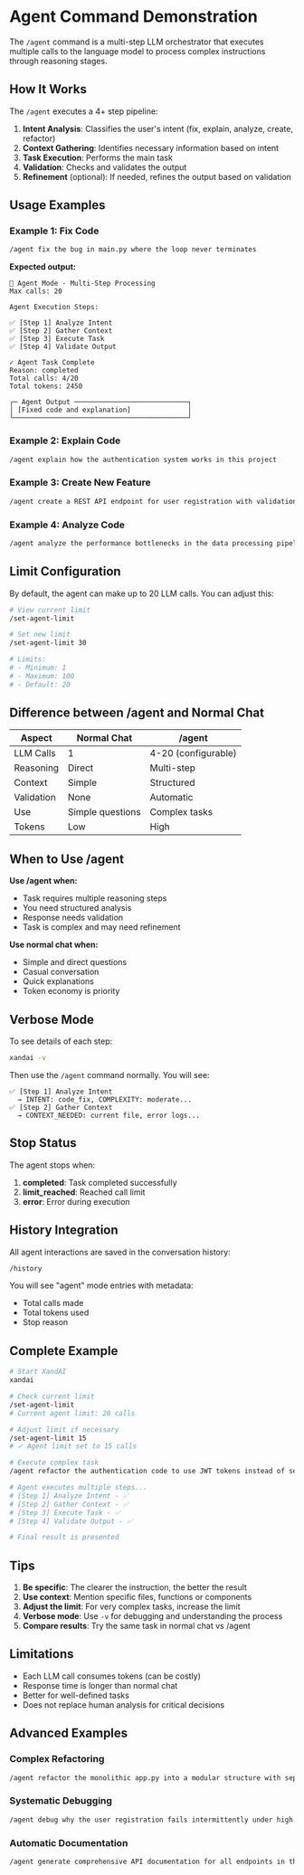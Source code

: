 # Agent Command Demonstration

The `/agent` command is a multi-step LLM orchestrator that executes multiple calls to the language model to process complex instructions through reasoning stages.

## How It Works

The `/agent` executes a 4+ step pipeline:

1. **Intent Analysis**: Classifies the user's intent (fix, explain, analyze, create, refactor)
2. **Context Gathering**: Identifies necessary information based on intent
3. **Task Execution**: Performs the main task
4. **Validation**: Checks and validates the output
5. **Refinement** (optional): If needed, refines the output based on validation

## Usage Examples

### Example 1: Fix Code
```bash
/agent fix the bug in main.py where the loop never terminates
```

**Expected output:**
```
🤖 Agent Mode - Multi-Step Processing
Max calls: 20

Agent Execution Steps:

✅ [Step 1] Analyze Intent
✅ [Step 2] Gather Context
✅ [Step 3] Execute Task
✅ [Step 4] Validate Output

✓ Agent Task Complete
Reason: completed
Total calls: 4/20
Total tokens: 2450

┌─ Agent Output ────────────────────────────┐
│ [Fixed code and explanation]              │
└───────────────────────────────────────────┘
```

### Example 2: Explain Code
```bash
/agent explain how the authentication system works in this project
```

### Example 3: Create New Feature
```bash
/agent create a REST API endpoint for user registration with validation
```

### Example 4: Analyze Code
```bash
/agent analyze the performance bottlenecks in the data processing pipeline
```

## Limit Configuration

By default, the agent can make up to 20 LLM calls. You can adjust this:

```bash
# View current limit
/set-agent-limit

# Set new limit
/set-agent-limit 30

# Limits:
# - Minimum: 1
# - Maximum: 100
# - Default: 20
```

## Difference between /agent and Normal Chat

| Aspect | Normal Chat | /agent |
|--------|-------------|---------|
| LLM Calls | 1 | 4-20 (configurable) |
| Reasoning | Direct | Multi-step |
| Context | Simple | Structured |
| Validation | None | Automatic |
| Use | Simple questions | Complex tasks |
| Tokens | Low | High |

## When to Use /agent

**Use /agent when:**
- Task requires multiple reasoning steps
- You need structured analysis
- Response needs validation
- Task is complex and may need refinement

**Use normal chat when:**
- Simple and direct questions
- Casual conversation
- Quick explanations
- Token economy is priority

## Verbose Mode

To see details of each step:

```bash
xandai -v
```

Then use the `/agent` command normally. You will see:
```
✅ [Step 1] Analyze Intent
  → INTENT: code_fix, COMPLEXITY: moderate...
✅ [Step 2] Gather Context
  → CONTEXT_NEEDED: current file, error logs...
```

## Stop Status

The agent stops when:

1. **completed**: Task completed successfully
2. **limit_reached**: Reached call limit
3. **error**: Error during execution

## History Integration

All agent interactions are saved in the conversation history:

```bash
/history
```

You will see "agent" mode entries with metadata:
- Total calls made
- Total tokens used
- Stop reason

## Complete Example

```bash
# Start XandAI
xandai

# Check current limit
/set-agent-limit
# Current agent limit: 20 calls

# Adjust limit if necessary
/set-agent-limit 15
# ✓ Agent limit set to 15 calls

# Execute complex task
/agent refactor the authentication code to use JWT tokens instead of sessions

# Agent executes multiple steps...
# [Step 1] Analyze Intent - ✅
# [Step 2] Gather Context - ✅
# [Step 3] Execute Task - ✅
# [Step 4] Validate Output - ✅

# Final result is presented
```

## Tips

1. **Be specific**: The clearer the instruction, the better the result
2. **Use context**: Mention specific files, functions or components
3. **Adjust the limit**: For very complex tasks, increase the limit
4. **Verbose mode**: Use `-v` for debugging and understanding the process
5. **Compare results**: Try the same task in normal chat vs /agent

## Limitations

- Each LLM call consumes tokens (can be costly)
- Response time is longer than normal chat
- Better for well-defined tasks
- Does not replace human analysis for critical decisions

## Advanced Examples

### Complex Refactoring
```bash
/agent refactor the monolithic app.py into a modular structure with separate files for routes, models, and services
```

### Systematic Debugging
```bash
/agent debug why the user registration fails intermittently under high load
```

### Automatic Documentation
```bash
/agent generate comprehensive API documentation for all endpoints in the server.js file
```
